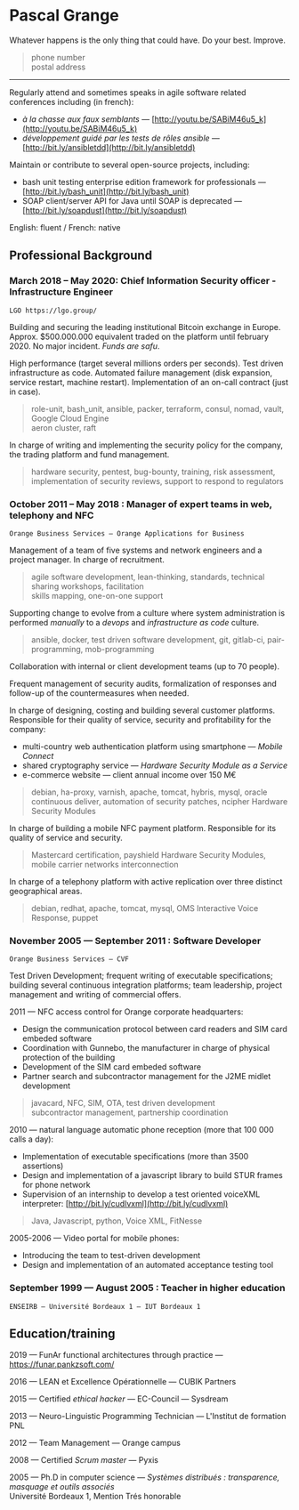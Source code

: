 Pascal Grange
=============

Whatever happens is the only thing that could have. Do your best. Improve.

> <email> phone number \
> postal address

---

Regularly attend and sometimes speaks in agile software related conferences including (in french):

* *à la chasse aux faux semblants* — [http://youtu.be/SABiM46u5_k](http://youtu.be/SABiM46u5_k)
* *développement guidé par les tests de rôles ansible* — [http://bit.ly/ansibletdd](http://bit.ly/ansibletdd)

Maintain or contribute to several open-source projects, including:

* bash unit testing enterprise edition framework for professionals —
  [http://bit.ly/bash_unit](http://bit.ly/bash_unit)
* SOAP client/server API for Java until SOAP is deprecated —
  [http://bit.ly/soapdust](http://bit.ly/soapdust)

English: fluent / French: native

Professional Background
-----------------------

### March 2018 – May 2020: Chief Information Security officer - Infrastructure Engineer
    LGO https://lgo.group/

Building and securing the leading institutional Bitcoin exchange in Europe.
Approx. $500.000.000 equivalent traded on the platform until february 2020.
No major incident. _Funds are safu_.

High performance (target several millions orders per seconds).
Test driven infrastructure as code.
Automated failure management (disk expansion, service restart, machine restart).
Implementation of an on-call contract (just in case).

> role-unit, bash_unit, ansible, packer, terraform, consul, nomad, vault, Google Cloud Engine\
> aeron cluster, raft

In charge of writing and implementing the security policy for the company, the
trading platform and fund management.

> hardware security, pentest, bug-bounty, training, risk assessment,
> implementation of security reviews, support to respond to regulators

### October 2011 – May 2018 : Manager of expert teams in web, telephony and NFC
    Orange Business Services — Orange Applications for Business

Management of a team of five systems and network engineers and a project manager.
In charge of recruitment.

> agile software development, lean-thinking, standards, technical sharing workshops, facilitation\
> skills mapping, one-on-one support

Supporting change to evolve from a culture where system administration is performed
*manually* to a *devops* and *infrastructure as code* culture.

> ansible, docker, test driven software development, git, gitlab-ci,
> pair-programming, mob-programming

Collaboration with internal or client development teams (up to 70 people).

Frequent management of security audits, formalization of responses and follow-up of the
countermeasures when needed.

<p style="break-before: page;">
In charge of designing, costing and building several customer platforms.
Responsible for their quality of service, security and profitability for the company:
</p>

* multi-country web authentication platform using smartphone — *Mobile Connect*
* shared cryptography service — *Hardware Security Module as a Service*
* e-commerce website — client annual income over 150 M€

> debian, ha-proxy, varnish, apache, tomcat, hybris, mysql, oracle\
> continuous deliver, automation of security patches,
> ncipher Hardware Security Modules

In charge of building a mobile NFC payment platform. Responsible for its quality of service and security.

> Mastercard certification,
> payshield Hardware Security Modules,
> mobile carrier networks interconnection

In charge of a telephony platform with active replication over three distinct geographical areas.

> debian, redhat, apache, tomcat, mysql,
> OMS Interactive Voice Response,
> puppet

### November 2005 — September 2011 : Software Developer
    Orange Business Services — CVF

Test Driven Development;
frequent writing of executable specifications;
building several continuous integration platforms;
team leadership, project management and writing of commercial offers.

2011 — NFC access control for Orange corporate headquarters:

* Design the communication protocol between card readers and SIM card embeded software
* Coordination with Gunnebo, the manufacturer in charge of physical protection of the building
* Development of the SIM card embeded software
* Partner search and subcontractor management for the J2ME midlet development

> javacard, NFC, SIM, OTA,
> test driven development\
> subcontractor management, partnership coordination

2010 — natural language automatic phone reception (more that 100 000 calls a day):

* Implementation of executable specifications (more than 3500 assertions)
* Design and implementation of a javascript library to build STUR frames for phone network
* Supervision of an internship to develop a test oriented voiceXML interpreter: [http://bit.ly/cudlvxml](http://bit.ly/cudlvxml)

> Java, Javascript, python, 
> Voice XML, FitNesse

2005-2006 — Video portal for mobile phones:

* Introducing the team to test-driven development 
* Design and implementation of an automated acceptance testing tool

### September 1999 — August 2005 : Teacher in higher education
    ENSEIRB — Université Bordeaux 1 — IUT Bordeaux 1


Education/training
------------------

2019 — FunAr functional architectures through practice — https://funar.pankzsoft.com/

2016 — LEAN et Excellence Opérationnelle — CUBIK Partners

2015 — Certified *ethical hacker* — EC-Council — Sysdream

2013 — Neuro-Linguistic Programming Technician — L'Institut de formation PNL

2012 — Team Management — Orange campus

2008 — Certified *Scrum master* — Pyxis

2005 — Ph.D in computer science — *Systèmes distribués :
transparence, masquage et outils associés*\
Université Bordeaux 1, Mention Trés honorable

